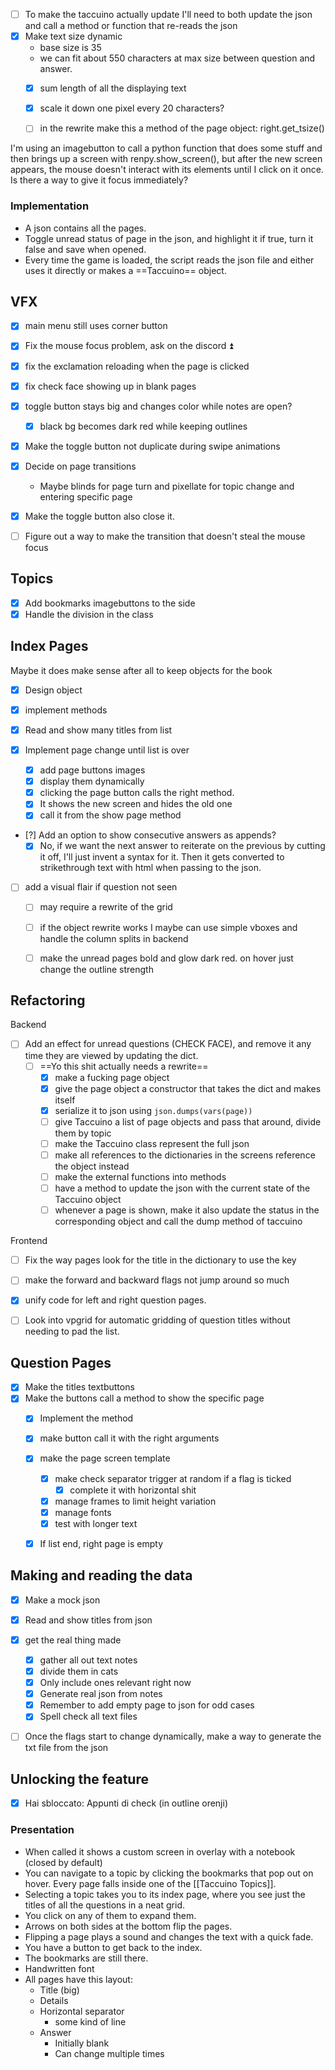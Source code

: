 
- [ ] To make the taccuino actually update I'll need to both update the json and call a method or function that re-reads the json
- [x] Make text size dynamic
	- base size is 35
	- we can fit about 550 characters at max size between question and answer.
	- [x] sum length of all the displaying text
	- [x] scale it down one pixel every 20 characters?
	- [ ] in the rewrite make this a method of the page object: right.get_tsize()


I'm using an imagebutton to call a python function that does some stuff and then brings up a screen with renpy.show_screen(), but after the new screen appears, the mouse doesn't interact with its elements until I click on it once. Is there a way to give it focus immediately?

### Implementation
- A json contains all the pages.
- Toggle unread status of page in the json, and highlight it if true, turn it false and save when opened.
- Every time the game is loaded, the script reads the json file and either uses it directly or makes a ==Taccuino== object.




## VFX
- [x] main menu still uses corner button
- [x] Fix the mouse focus problem, ask on the discord ⏫
- [x] fix the exclamation reloading when the page is clicked
- [x] fix check face showing up in blank pages
- [x] toggle button stays big and changes color while notes are open?
	- [x] black bg becomes dark red while keeping outlines
- [x] Make the toggle button not duplicate during swipe animations
- [x] Decide on page transitions
	- Maybe blinds for page turn and pixellate for topic change and entering specific page
- [x] Make the toggle button also close it.
- [ ] Figure out a way to make the transition that doesn't steal the mouse focus




## Topics
- [x] Add bookmarks imagebuttons to the side
- [x] Handle the division in the class

## Index Pages
Maybe it does make sense after all to keep objects for the book

- [x] Design object
- [x] implement methods

- [x] Read and show many titles from list
- [x] Implement page change until list is over
	- [x] add page buttons images
	- [x] display them dynamically
	- [x] clicking the page button calls the right method.
	- [x] It shows the new screen and hides the old one
	- [x] call it from the show page method
- [?] Add an option to show consecutive answers as appends?
	- [x] No, if we want the next answer to reiterate on the previous by cutting it off, I'll just invent a syntax for it. Then it gets converted to strikethrough text with html when passing to the json.
- [ ] add a visual flair if question not seen
	- [ ] may require a rewrite of the grid
	- [ ] if the object rewrite works I maybe can use simple vboxes and handle the column splits in backend
	- [ ] make the unread pages bold and glow dark red. on hover just change the outline strength


## Refactoring
Backend


- [ ] Add an effect for unread questions (CHECK FACE), and remove it any time they are viewed by updating the dict.
	- [ ] ==Yo this shit actually needs a rewrite== 
		- [x] make a fucking page object
		- [x] give the page object a constructor that takes the dict and makes itself
		- [x] serialize it to json using `json.dumps(vars(page))`
		- [ ] give Taccuino a list of page objects and pass that around, divide them by topic
		- [ ] make the Taccuino class represent the full json
		- [ ] make all references to the dictionaries in the screens reference the object instead
		- [ ] make the external functions into methods
		- [ ] have a method to update the json with the current state of the Taccuino object
		- [ ] whenever a page is shown,  make it also update the status in the corresponding object and call the dump method of taccuino
		
Frontend


- [ ] Fix the way pages look for the title in the dictionary to use the key
- [ ] make the forward and backward flags not jump around so much
- [x] unify code for left and right question pages.
- [ ] Look into vpgrid for automatic gridding of question titles without needing to pad the list.

	
## Question Pages
- [x] Make the titles textbuttons
- [x] Make the buttons call a method to show the specific page
	- [x] Implement the method
	- [x] make button call it with the right arguments
	- [x] make the page screen template
		- [x] make check separator trigger at random if a flag is ticked
			- [x] complete it with horizontal shit
		- [x] manage frames to limit height variation
		- [x] manage fonts
		- [x] test with longer text
	- [x] If list end, right page is empty


## Making and reading the data
- [x] Make  a mock json
- [x] Read and show titles from json
- [x] get the real thing made
	- [x] gather all out text notes
	- [x] divide them in cats
	- [x] Only include ones relevant right now
	- [x] Generate real json from notes
	- [x] Remember to add empty page to json for odd cases
	- [x] Spell check all text files
- [ ] Once the flags start to change dynamically, make a way to generate the txt file from the json


## Unlocking the feature
- [x] Hai sbloccato: Appunti di check (in outline orenji)






### Presentation
- When called it shows a custom screen in overlay with a notebook (closed by default)
- You can navigate to a topic by clicking the bookmarks that pop out on hover. Every page falls inside one of the [[Taccuino Topics]].
- Selecting a topic takes you to its index page, where you see just the titles of all the questions in a neat grid.
- You click on any of them to expand them.
- Arrows on both sides at the bottom flip the pages.
- Flipping a page plays a sound and changes the text with a quick fade.
- You have a button to get back to the index.
- The bookmarks are still there.
- Handwritten font
- All pages have this layout: 
	- Title (big)
	- Details
	- Horizontal separator
		- some kind of line
	- Answer
		- Initially blank
		- Can change multiple times

